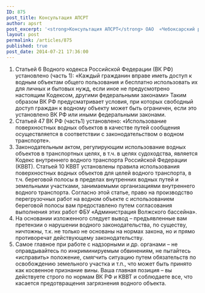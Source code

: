 ```yaml
---
ID: 875
post_title: Консультация АПСРТ
author: apsrt
post_excerpt: '<strong>Консультация АПСРТ</strong> ОАО  «Чебоксарский речной порт» по вопросу предъявления  порту претензии в части использования береговой полосы   для выполнения перегрузочных работ со стороны органов Росприроднадзора  Чувашской Республики'
layout: post
permalink: /articles/875
published: true
post_date: 2014-07-21 17:36:00
---
```

1. Статьей 6 Водного кодекса Российской Федерации (ВК РФ) установлено (часть 1): «Каждый гражданин вправе иметь доступ к водным объектам общего пользования и бесплатно использовать их для личных и бытовых нужд, если иное не предусмотрено настоящим Кодексом, другими федеральными законами»
Таким образом ВК РФ предусматривает условия, при которых свободный доступ граждан к водному объекту может быть ограничен, если это установлено ВК РФ или иными федеральными законами.
2. Статьей 47 ВК РФ (часть1) установлено: «Использование поверхностных водных объектов в качестве путей сообщения осуществляется в соответствии с законодательством о водном транспорте».
3. Законодательным актом, регулирующим использование водных объектов в транспортных целях, в т.ч. в целях судоходства, является Кодекс внутреннего водного транспорта Российской Федерации (КВВТ).
Статьей 10 КВВТ установлены правила использования поверхностных водных объектов для целей водного транспорта, в т.ч. береговой полосы в пределах внутренних водных путей и земельными участками, занимаемыми организациями внутреннего водного транспорта.
Согласно этой статье, право на производство перегрузочных работ на водном объекте с использованием береговой полосы вам предоставлено путем согласования выполнения этих работ ФБУ «Администрация Волжского бассейна».
4. На основании изложенного следует вывод – предъявленные вам претензии о нарушении водного законодательства, по существу, ничтожны, т.к. не только не основаны на нормах закона, но и прямо противоречат действующему законодательству.
5. Самое главное при работе с надзорными и др. органами – не оправдывайтесь по инкриминируемым обвинениям, не пытайтесь «исправить» положение, смягчить ситуацию путем обязательств по освобождению земельного участка и т.п., что может быть принято как косвенное признание вины.
Ваша главная позиция – вы действуете строго по нормам ВК РФ и КВВТ и соблюдаете все, что касается предотвращения загрязнения водного объекта.